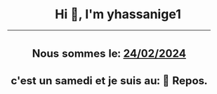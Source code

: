<h1 align='center'>Hi 👋, I'm yhassanige1</h1>
<div align='center'>

|<h2 align='center'>Nous sommes le: <u>24/02/2024</u></h2><h2 align='center'>c'est un samedi et je suis au: 🌴 Repos.</h2>|
|---
</div>